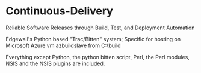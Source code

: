 Continuous-Delivery
===================

Reliable Software Releases through Build, Test, and Deployment Automation

Edgewall's Python based "Trac/Bitten" system; Specific for hosting on Microsoft Azure vm azbuildslave from C:\build


Everything except Python, the python bitten script, Perl, the Perl modules, NSIS and the NSIS plugins are included.
